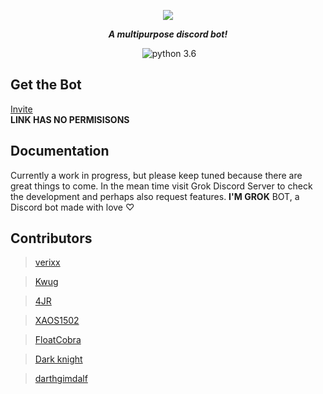 <div align="center">
        <p> <img src="https://i.imgur.com/avDbgQa.png"/> </p>
	<p><i><b>A multipurpose discord bot!</b></i></p>
	<p> 
		<a href="https://discord.gg/pmQSbAd"><img src="https://discordapp.com/api/guilds/345787308282478592/embed.png" alt="" /></a>
		<img src="https://img.shields.io/badge/python-3.6-brightgreen.svg" alt="python 3.6" /></a>
	</p>
</div> 


## Get the Bot
[Invite](https://discordapp.com/oauth2/authorize/?permissions=0&scope=bot&client_id=361482671450357762)    
**LINK HAS NO PERMISISONS**

## Documentation
Currently a work in progress, but please keep tuned because there are great things to come. In the mean time visit Grok Discord Server to check the development and perhaps also request features. **I'M GROK** BOT, a Discord bot made with love ♡

## Contributors
> [verixx](https://github.com/verixx)
    
> [Kwug](https://github.com/kwugfighter)
    
> [4JR](https://github.com/fourjr)
    
> [XAOS1502](https://github.com/XAOS1502)
    
> [FloatCobra](https://github.com/FloatCobra)
    
> [Dark knight](https://github.com/ComputerGeek101)
    
> [darthgimdalf](https://github.com/ComputerGeek101)
    
